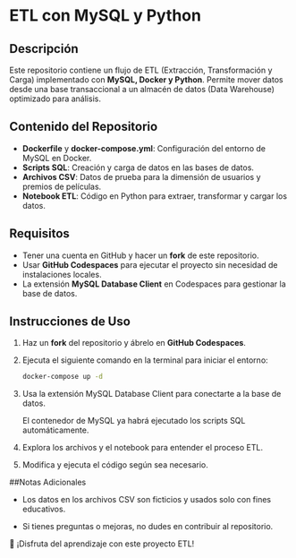 # ETL con MySQL y Python

## Descripción
Este repositorio contiene un flujo de ETL (Extracción, Transformación y Carga) implementado con **MySQL, Docker y Python**. Permite mover datos desde una base transaccional a un almacén de datos (Data Warehouse) optimizado para análisis.

## Contenido del Repositorio
- **Dockerfile** y **docker-compose.yml**: Configuración del entorno de MySQL en Docker.
- **Scripts SQL**: Creación y carga de datos en las bases de datos.
- **Archivos CSV**: Datos de prueba para la dimensión de usuarios y premios de películas.
- **Notebook ETL**: Código en Python para extraer, transformar y cargar los datos.

## Requisitos
- Tener una cuenta en GitHub y hacer un **fork** de este repositorio.
- Usar **GitHub Codespaces** para ejecutar el proyecto sin necesidad de instalaciones locales.
- La extensión **MySQL Database Client** en Codespaces para gestionar la base de datos.

## Instrucciones de Uso
1. Haz un **fork** del repositorio y ábrelo en **GitHub Codespaces**.
2. Ejecuta el siguiente comando en la terminal para iniciar el entorno:
   ```bash
   docker-compose up -d

3. Usa la extensión MySQL Database Client para conectarte a la base de datos.
   
   El contenedor de MySQL ya habrá ejecutado los scripts SQL automáticamente.

4. Explora los archivos y el notebook para entender el proceso ETL.

5. Modifica y ejecuta el código según sea necesario.

##Notas Adicionales

- Los datos en los archivos CSV son ficticios y usados solo con fines educativos.

- Si tienes preguntas o mejoras, no dudes en contribuir al repositorio.

🚀 ¡Disfruta del aprendizaje con este proyecto ETL!
